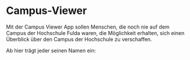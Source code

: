 ﻿Campus-Viewer
=============

Mit der Campus Viewer App sollen Menschen, 
die noch nie auf dem Campus der Hochschule Fulda waren, 
die Möglichkeit erhalten, 
sich einen Überblick über den Campus der Hochschule zu verschaffen. 

Ab hier trägt jeder seinen Namen ein:

